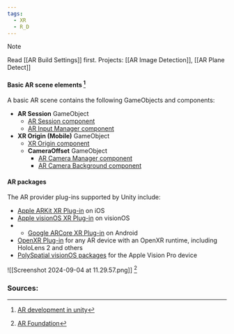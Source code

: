 ```yaml
---
tags:
  - XR
  - R_D
---
```

> [!NOTE]
> Read [[AR Build Settings]] first.
> Projects: [[AR Image Detection]], [[AR Plane Detect]]
> 
#### Basic AR scene elements [^1]

A basic AR scene contains the following GameObjects and components:
- **AR Session** GameObject
    - [AR Session component](https://docs.unity3d.com/Packages/com.unity.xr.arfoundation@5.0/manual/features/session.html)
    - [AR Input Manager component](https://docs.unity3d.com/Packages/com.unity.xr.arfoundation@5.0/api/UnityEngine.XR.ARFoundation.ARInputManager.html)
- **XR Origin (Mobile)** GameObject
    - [XR Origin component](https://docs.unity3d.com/Packages/com.unity.xr.arfoundation@5.0/api/UnityEngine.XR.ARFoundation.ARSessionOrigin.html)
    - **CameraOffset** GameObject
        - [AR Camera Manager component](https://docs.unity3d.com/Packages/com.unity.xr.arfoundation@5.0/manual/features/Camera/camera-components.html#ar-camera-manager-component)
        - [AR Camera Background component](https://docs.unity3d.com/Packages/com.unity.xr.arfoundation@5.0/manual/features/Camera/camera-components.html#ar-camera-background-component)
#### AR packages
The AR provider plug-ins supported by Unity include:
- [Apple ARKit XR Plug-in](https://docs.unity3d.com/Packages/com.unity.xr.arkit@5.0) on iOS
- [Apple visionOS XR Plug-in](https://docs.unity3d.com/Packages/com.unity.xr.visionos@1.0/manual/index.html) on visionOS
- - [Google ARCore XR Plug-in](https://docs.unity3d.com/Packages/com.unity.xr.arcore@5.0) on Android
- [OpenXR Plug-in](https://docs.unity3d.com/Packages/com.unity.xr.openxr@1.7/manual/index.html) for any AR device with an OpenXR runtime, including HoloLens 2 and others
- [PolySpatial visionOS packages](https://docs.unity3d.com/Packages/com.unity.polyspatial.visionos@latest) for the Apple Vision Pro device

![[Screenshot 2024-09-04 at 11.29.57.png]] [^2]
### Sources:

[^1]: [AR development in unity](https://docs.unity3d.com/Manual/AROverview.html)
[^2]: [AR Foundation](https://docs.unity3d.com/Packages/com.unity.xr.arfoundation@5.0/manual/index.html)
[^3]: [AR tutorial for beginners using unity 2022](https://www.youtube.com/watch?v=gpaq5bAjya8)
